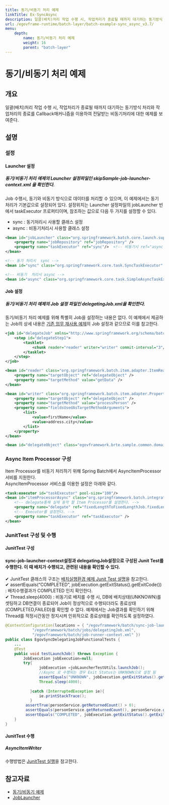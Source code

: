 ```yaml
---
title: 동기/비동기 처리 예제
linkTitle: Ex-SyncAsync
description: 일괄(배치)처리 작업 수행 시, 작업처리가 종료될 때까지 대기하는 동기방식 처리와 작업처리의 종료를 Callback매커니즘을 이용하여 전달받는 비동기처리에 대한 예제를 보여준다.
url: /egovframe-runtime/batch-layer/batch-example-sync_async_v3.7/
menu:
    depth:
        name: 동기/비동기 처리 예제
        weight: 16
        parent: "batch-layer"
---
```

# 동기/비동기 처리 예제

## 개요

일괄(배치)처리 작업 수행 시, 작업처리가 종료될 때까지 대기하는 동기방식 처리와 작업처리의 종료를 Callback매커니즘을 이용하여 전달받는 비동기처리에 대한 예제를 보여준다.

## 설명

### 설정

#### Launcher 설정

##### 동기/비동기 처리 예제의 Launcher 설정파일인 skipSample-job-launcher-context.xml 을 확인한다.

Job 수행시, 동기와 비동기 방식으로 데이터를 처리할 수 있으며, 이 예제에서는 동기 처리가 기본값으로 설정되어 있다. 설정위치는 Launcher 설정파일의 jobLauncher 빈에서 taskExecutor 프로퍼티이며, 참조하는 값으로 다음 두 가지를 설정할 수 있다.

- sync : 동기처리시 사용할 클래스 설정
- async : 비동기처리시 사용할 클래스 설정

```xml
<bean id="jobLauncher" class="org.springframework.batch.core.launch.support.SimpleJobLauncher">
	<property name="jobRepository" ref="jobRepository" />
	<property name="taskExecutor" ref="sync"/>  <!-- 비동기시 ref="async" -->
</bean>

<!-- 동기 처리시  sync -->
<bean id="sync" class="org.springframework.core.task.SyncTaskExecutor" />

<!-- 비동기  처리시 async -->
<bean id="async" class="org.springframework.core.task.SimpleAsyncTaskExecutor" />
```

#### Job 설정

##### 동기/비동기 처리 예제의 Job 설정 파일인 delegatingJob.xml을 확인한다.

동기/비동기 처리 예제를 위해 특별히 Job을 설정하는 내용은 없다. 이 예제에서 제공하는 Job의 상세 내용은 [기존 업무 재사용 예제](./batch-example-job-reuse.md)의 Job 설정과 같으므로 이를 참고한다.

```xml
<job id="delegateJob" xmlns="http://www.springframework.org/schema/batch">
	<step id="delegateStep1">
		<tasklet>
			<chunk reader="reader" writer="writer" commit-interval="3"/>
		</tasklet>
	</step>
</job>

<bean id="reader" class="org.springframework.batch.item.adapter.ItemReaderAdapter">
	<property name="targetObject" ref="delegateObject" />
	<property name="targetMethod" value="getData" />
</bean>

<bean id="writer" class="org.springframework.batch.item.adapter.PropertyExtractingDelegatingItemWriter">
	<property name="targetObject" ref="delegateObject" />
	<property name="targetMethod" value="processPerson" />
	<property name="fieldsUsedAsTargetMethodArguments">
		<list>
			<value>firstName</value>
			<value>address.city</value>
		</list>
	</property>
</bean>

<bean id="delegateObject" class="egovframework.brte.sample.common.domain.person.PersonService" />
```

### Async Item Processor 구성

Item Processor를 비동기 처리하기 위해 Spring Batch에서 AsyncItemProcessor 서비를 지원한다.  
AsyncItemProcessor 서비스를 이용한 설정은 아래와 같다.

```xml
<task:executor id="taskExecutor" pool-size="100"/>
<bean id="itemProcessorAsync" class="org.springframework.batch.integration.async.AsyncItemProcessor">
	<!-- delegate통해 실제 동작 할 Item Processor를 설정한다. -->
	<property name="delegate" ref="fixedLengthToFixedLengthJob.fixedLengthToFixedLengthStep.itemProcessor"/>
	<!-- Executor를 설정한다. -->	
	<property name="taskExecutor" ref="taskExecutor" />
</bean>
```

### JunitTest 구성 및 수행

#### JunitTest 구성

#### sync-job-launcher-context설정과 delegatingJob설정으로 구성된 Junit Test를 수행한다. 이 때 배치가 수행되고, 관련된 내용을 확인할 수 있다.

✔ JunitTest 클래스의 구조는 [배치실행환경 예제 Junit Test 설명](../../runtime-example/individual-example/batch-layer/batch-example-run-junit_test.md)을 참고한다.  
✔ assertEquals(“COMPLETED”, jobExecution.getExitStatus().getExitCode()) : 배치수행결과가 COMPLETED 인지 확인한다.  
✔ Thread.sleep(4000) : 비동기로 배치를 수행 시, DB에 배치상태(UNKNOWN)를 셋팅하고 DB연결이 종료되어 Job이 정상적으로 수행되더라도 종료상태(COMPLETED,FAILED)를 확인할 수 없다. 예제에서는 Job결과를 확인하기 위해 Thread를 적정시간동안 정지시켜 인위적으로 종료상태를 확인하도록 설정하였다.

```java
@ContextConfiguration(locations = { "/egovframework/batch/sync-job-launcher-context.xml", 
			"/egovframework/batch/jobs/delegatingJob.xml", 
			"/egovframework/batch/job-runner-context.xml" })
public class EgovSyncDelegatingJobFunctionalTests {
	...
	@Test
	public void testLaunchJob() throws Exception {
		JobExecution jobExecution=null;
		try{
			   jobExecution =jobLauncherTestUtils.launchJob();
			   //Async 로 수행되는 경우 Exit Status는 UNKNOWN으로 설정 됨
			   assertEquals("UNKNOWN", jobExecution.getExitStatus().getExitCode());
			   Thread.sleep(4000); 
 
		   }catch (InterruptedException ie){
			   ie.printStackTrace();
		   }
		 assertTrue(personService.getReturnedCount() > 0);
		 assertEquals(personService.getReturnedCount(), personService.getReceivedCount()) ;
		 assertEquals("COMPLETED", jobExecution.getExitStatus().getExitCode());	
	}
}
```

#### JunitTest 수행

##### AsyncItemWriter

수행방법은 [JunitTest 실행](/egovframe-development/test-tool/test-case.md#test-case-실행)을 참고한다.

## 참고자료

- [동기/비동기 예제](https://www.egovframe.go.kr/wiki/doku.php?id=egovframework:rte2:brte:batch_example:sync_async)
- [JobLauncher](./batch-execution-job_launcher.md)